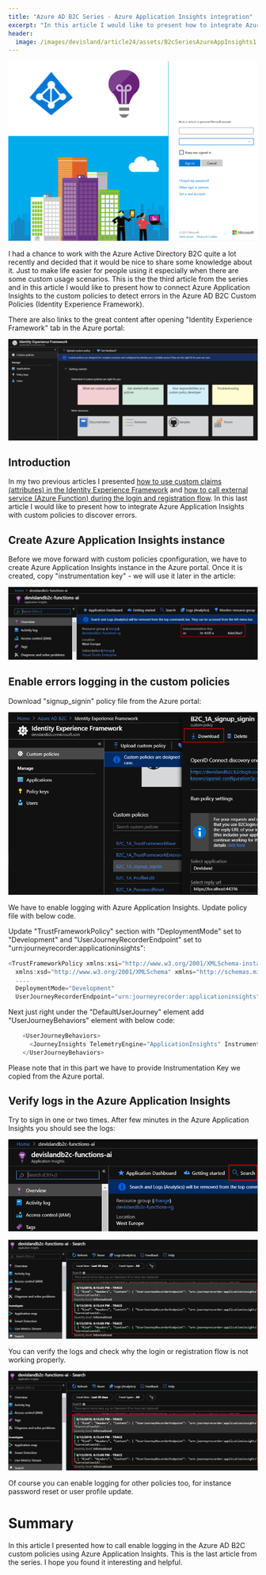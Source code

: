 ```yaml
---
title: "Azure AD B2C Series - Azure Application Insights integration"
excerpt: "In this article I would like to present how to integrate Azure Application Insights with custom policies to discover errors."
header:
  image: /images/devisland/article24/assets/B2cSeriesAzureAppInsights1.png
---
```


<p align="center">
<img src="/images/devisland/article24/assets/B2cSeriesAzureAppInsights1.png?raw=true" alt="Azure AD B2C Series - Azure Application Insights integration"/>
</p>

I had a chance to work with the Azure Active Directory B2C quite a lot recently and decided that it would be nice to share some knowledge about it. Just to make life easier for people using it especially when there are some custom usage scenarios. This is the the third article from the series and in this article I would like to present how to connect Azure Application Insights to the custom policies to detect errors in the Azure AD B2C Custom Policies (Identity Experience Framework).

There are also links to the great content after opening "Identity Experience Framework" tab in the Azure portal:

<p align="center">
<img src="/images/devisland/article24/assets/B2cSeriesAzureAppInsights2.PNG?raw=true" alt="Image not found"/>
</p>


## Introduction

In my two previous articles I presented [how to use custom claims (attributes) in the Identity Experience Framework](https://daniel-krzyczkowski.github.io/Azure-AD-B2C-Series-Custom-Policies-With-Custom-Claims/) and [how to call external service (Azure Function) during the login and registration flow](https://daniel-krzyczkowski.github.io/Azure-AD-B2C-Series-External-Service-Call/). In this last article I would like to present how to integrate Azure Application Insights with custom policies to discover errors.


## Create Azure Application Insights instance

Before we move forward with custom policies cponfiguration, we have to create Azure Application Insights instance in the Azure portal. Once it is created, copy "instrumentation key" - we will use it later in the article:

<p align="center">
<img src="/images/devisland/article24/assets/B2cSeriesAzureAppInsights3.PNG?raw=true" alt="Image not found"/>
</p>


## Enable errors logging in the custom policies

Download "signup_signin" policy file from the Azure portal:

<p align="center">
<img src="/images/devisland/article24/assets/B2cSeriesAzureAppInsights4.PNG?raw=true" alt="Image not found"/>
</p>

We have to enable logging with Azure Application Insights. Update policy file with below code.


Update "TrustFrameworkPolicy" section with "DeploymentMode" set to "Development" and "UserJourneyRecorderEndpoint" set to "urn:journeyrecorder:applicationinsights":

```csharp
<TrustFrameworkPolicy xmlns:xsi="http://www.w3.org/2001/XMLSchema-instance"
  xmlns:xsd="http://www.w3.org/2001/XMLSchema" xmlns="http://schemas.microsoft.com/online/cpim/schemas/2013/06"
  ....
  DeploymentMode="Development"
  UserJourneyRecorderEndpoint="urn:journeyrecorder:applicationinsights">
```

Next just right under the "DefaultUserJourney" element add "UserJourneyBehaviors" element with below code:

```csharp
    <UserJourneyBehaviors>
      <JourneyInsights TelemetryEngine="ApplicationInsights" InstrumentationKey="<<INSTRUMENTATION KEY>>" DeveloperMode="true" ClientEnabled="false" ServerEnabled="true" TelemetryVersion="1.0.0" />
    </UserJourneyBehaviors>
```

Please note that in this part we have to provide Instrumentation Key we copied from the Azure portal.

## Verify logs in the Azure Application Insights

Try to sign in one or two times. After few minutes in the Azure Application Insights you should see the logs:

<p align="center">
<img src="/images/devisland/article24/assets/B2cSeriesAzureAppInsights5.PNG?raw=true" alt="Image not found"/>
</p>

<p align="center">
<img src="/images/devisland/article24/assets/B2cSeriesAzureAppInsights6.PNG?raw=true" alt="Image not found"/>
</p>

You can verify the logs and check why the login or registration flow is not working properly.

<p align="center">
<img src="/images/devisland/article24/assets/B2cSeriesAzureAppInsights6.PNG?raw=true" alt="Image not found"/>
</p>

Of course you can enable logging for other policies too, for instance password reset or user profile update.


# Summary

In this article I presented how to call enable logging in the Azure AD B2C custom policies using Azure Application Insights. This is the last article from the series. I hope you found it interesting and helpful.